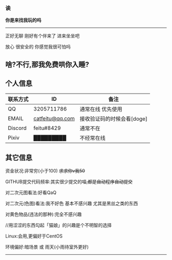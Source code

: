 ### 诶
**你是来找我玩的吗**

---
正好无聊 刚好有个伴来了 进来坐坐吧

放心 很安全的 你感觉我很可怕吗

啥?不行,那我免费哄你入睡?
---

个人信息
---
联系方式|ID|备注
-|-|-|
QQ|3205711786|通常在线 优先使用
EMAIL|catfeitu@qq.com|接收验证码的时候会看[doge]
Discord|feitu#8429|通常不在
Pixiv|█████████|不经常在线



其它信息
---

资金状况:非常穷(小于100) <del>求求你v我50<del>
  
GITHUB提交代码频率:其实很少提交的喵<del>,都是自动程序自动提交<del>
  
对二次元图看法:好看QaQ
  
对二次元(色图)看法:我不好色 基本不感兴趣  尤其是黑丝之类的东西
  
对黄色物品(违法的那种):完全不感兴趣
  
//用涩涩的东西勾起「猫娘」的兴趣是个不明智的选择

Linux:会用,更偏好于CentOS
  
环境偏好:暗场景 或 雨天(小雨待室外更好)
  
 
---
 
